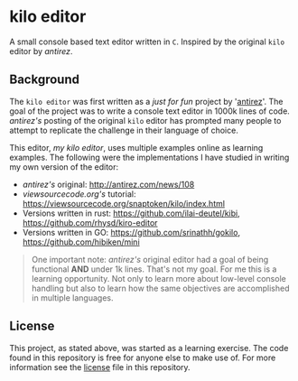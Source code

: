# kilo editor

A small console based text editor written in `C`. Inspired by the original `kilo` editor by _antirez_.

## Background

The `kilo editor` was first written as a _just for fun_ project by '[antirez](http://antirez.com/news/108)'. The 
goal of the project was to write a console text editor in 1000k lines of code. _antirez's_ posting of the original 
`kilo` editor has prompted many people to attempt to replicate the challenge in their language of choice.

This editor, _my kilo editor_, uses multiple examples online as learning examples. The following were the 
implementations I have studied in writing my own version of the editor:

- _antirez's_ original: http://antirez.com/news/108
- _viewsourcecode.org's_ tutorial: https://viewsourcecode.org/snaptoken/kilo/index.html
- Versions written in rust: https://github.com/ilai-deutel/kibi, https://github.com/rhysd/kiro-editor
- Versions written in GO: https://github.com/srinathh/gokilo, https://github.com/hibiken/mini

> One important note: _antirez's_ original editor had a goal of being functional **AND** under 1k lines. That's not 
> my goal. For me this is a learning opportunity. Not only to learn more about low-level console handling but also 
> to learn how the same objectives are accomplished in multiple languages. 

## License

This project, as stated above, was started as a learning exercise. The code found in this repository is free for 
anyone else to make use of. For more information see the [license](./LICENSE) file in this repository.
